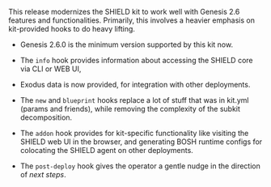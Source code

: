 This release modernizes the SHIELD kit to work well with
Genesis 2.6 features and functionalities.  Primarily, this
involves a heavier emphasis on kit-provided hooks to do heavy
lifting.

- Genesis 2.6.0 is the minimum version supported by this kit now.

- The `info` hook provides information about accessing the SHIELD
  core via CLI or WEB UI,

- Exodus data is now provided, for integration with other deployments.

- The `new` and `blueprint` hooks replace a lot of stuff that was
  in kit.yml (params and friends), while removing the complexity
  of the subkit decomposition.

- The `addon` hook provides for kit-specific functionality like
  visiting the SHIELD web UI in the browser, and generating BOSH
  runtime configs for colocating the SHIELD agent on other
  deployments.

- The `post-deploy` hook gives the operator a gentle nudge in the
  direction of _next steps_.
